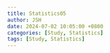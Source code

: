 ```yaml
---
title: Statistics05
author: JSH
date: 2024-07-02 10:05:00 +0800
categories: [Study, Statistics]
tags: [Study, Statistics]
---
```

